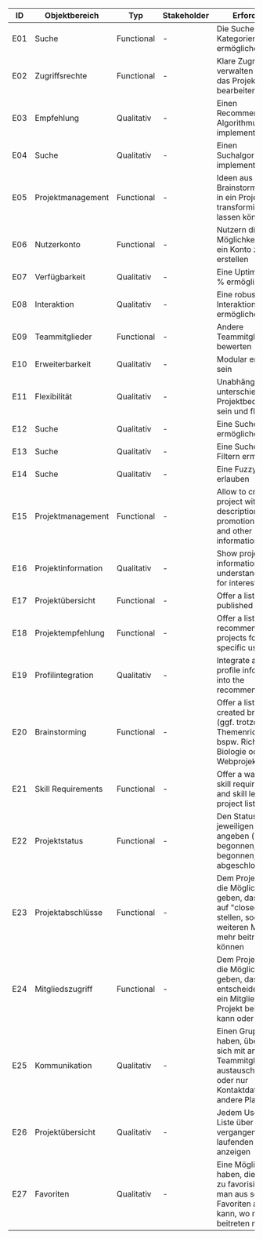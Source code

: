 | ID  | Objektbereich        | Typ         | Stakeholder | Erforderniss                                                                 | Priorität | Komplexität/Größe |
|-----|----------------------|-------------|-------------|-------------------------------------------------------------------------------|-----------|-------------------|
| E01 | Suche                | Functional  | -           | Die Suche durch Kategorien anpassen ermöglichen                               | Hoch      | Mittel            |
| E02 | Zugriffsrechte       | Functional  | -           | Klare Zugriffsrechte verwalten (wer darf das Projekt bearbeiten?)             | Hoch      | Mittel            |
| E03 | Empfehlung           | Qualitativ  | -           | Einen Recommendation Algorithmus implementieren                               | Hoch      | Hoch              |
| E04 | Suche                | Qualitativ  | -           | Einen Suchalgorithmus implementieren                                          | Hoch      | Hoch              |
| E05 | Projektmanagement    | Functional  | -           | Ideen aus dem Brainstormingbereich in ein Projekt transformieren lassen können | Hoch      | Mittel            |
| E06 | Nutzerkonto          | Functional  | -           | Nutzern die Möglichkeit bieten, ein Konto zu erstellen                        | Hoch      | Mittel            |
| E07 | Verfügbarkeit        | Qualitativ  | -           | Eine Uptime von 90 % ermöglichen                                              | Hoch      | Hoch              |
| E08 | Interaktion          | Qualitativ  | -           | Eine robuste Interaktion ermöglichen                                          | Hoch      | Hoch              |
| E09 | Teammitglieder       | Functional  | -           | Andere Teammitglieder bewerten                                                | Mittel    | Mittel            |
| E10 | Erweiterbarkeit      | Qualitativ  | -           | Modular erweiterbar sein                                                      | Mittel    | Hoch              |
| E11 | Flexibilität         | Qualitativ  | -           | Unabhängig von unterschiedlichen Projektbedürfnissen sein und flexibel sein   | Mittel    | Hoch              |
| E12 | Suche                | Qualitativ  | -           | Eine Suche von Tags ermöglichen                                               | Mittel    | Mittel            |
| E13 | Suche                | Qualitativ  | -           | Eine Suche mit Filtern ermöglichen                                            | Mittel    | Mittel            |
| E14 | Suche                | Qualitativ  | -           | Eine Fuzzy Search erlauben                                                    | Mittel    | Mittel            |
| E15 | Projektmanagement    | Functional  | -           | Allow to create a project with name, description, promotional videos, and other relevant information | Hoch | Mittel |
| E16 | Projektinformation   | Qualitativ  | -           | Show project related information in an understandable way for interested users | Hoch      | Hoch              |
| E17 | Projektübersicht     | Functional  | -           | Offer a list of all published projects                                        | Hoch      | Mittel            |
| E18 | Projektempfehlung    | Functional  | -           | Offer a list of recommended projects for a specific user                      | Hoch      | Mittel            |
| E19 | Profilintegration    | Qualitativ  | -           | Integrate a user's profile information into the recommendations               | Mittel    | Hoch              |
| E20 | Brainstorming        | Functional  | -           | Offer a list of user-created brainstorms (ggf. trotzdem mit Themenrichtung? - bspw. Richtung Biologie oder Webprojekte) | Mittel | Mittel |
| E21 | Skill Requirements   | Functional  | -           | Offer a way to add skill requirements and skill levels to a project listing   | Mittel    | Mittel            |
| E22 | Projektstatus        | Functional  | -           | Den Status des jeweiligen Projektes angeben (noch nicht begonnen, begonnen, abgeschlossen) | Hoch | Mittel |
| E23 | Projektabschlüsse    | Functional  | -           | Dem Projektersteller die Möglichkeit geben, das Projekt auf "closed" zu stellen, sodass keine weiteren Mitglieder mehr beitreten können | Hoch | Mittel |
| E24 | Mitgliedszugriff     | Functional  | -           | Dem Projektersteller die Möglichkeit geben, dass er entscheiden kann, ob ein Mitglied dem Projekt beitreten kann oder nicht | Hoch | Mittel |
| E25 | Kommunikation        | Qualitativ  | -           | Einen Gruppenchat haben, über den man sich mit anderen Teammitgliedern austauschen kann / oder nur Kontaktdaten für andere Plattformen? | Mittel | Hoch |
| E26 | Projektübersicht     | Qualitativ  | -           | Jedem User eine Liste über alle vergangenen und laufenden Projekte anzeigen   | Mittel    | Mittel            |
| E27 | Favoriten            | Qualitativ  | -           | Eine Möglichkeit haben, die Projekte zu favorisieren, damit man aus seinen Favoriten auswählen kann, wo man beitreten möchte | Mittel | Mittel |
